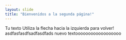 ```yaml
---
layout: slide
title: "Bienvenidos a la segunda página!"
---
```

Tu texto
Utiliza la flecha hacia la izquierda para volver!
asdfasfasdfsadfasdfads
nuevo textoooooooooooooooooo
